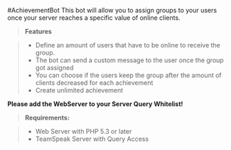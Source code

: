 #AchievementBot
This bot will allow you to assign groups to your users once your server reaches a specific value of online clients.

> **Features**

> - Define an amount of users that have to be online to receive the group.
> - The bot can send a custom message to the user once the group got assigned
> - You can choose if the users keep the group after the amount of clients decreased for each achievement
> - Create unlimited achievement

**Please add the WebServer to your Server Query Whitelist!**

> **Requirements:**

> - Web Server with PHP 5.3 or later
> - TeamSpeak Server with Query Access
